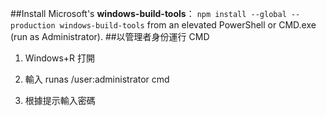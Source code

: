 ##Install Microsoft's **windows-build-tools**：
```npm install --global --production windows-build-tools```
 from an elevated PowerShell or CMD.exe (run as Administrator).
##以管理者身份運行 CMD
1. Windows+R 打開
2. 輸入 runas /user:administrator cmd

3. 根據提示輸入密碼
